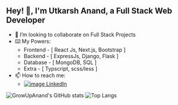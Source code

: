 ## Hey! 👋, I'm Utkarsh Anand, a Full Stack Web Developer

- 👀 I’m looking to collaborate on Full Stack Projects
- ⌨️ My Powers:
  - Frontend - [ React Js, Next.js, Bootstrap ]
  - Backend - [ ExpressJs, Django, Flask ]
  - Database - [ MongoDB, SQL ]
  - Extra - [ Typscript, scss/less ]
- 📫 How to reach me:
  - [![image](https://icons.getbootstrap.com/assets/icons/linkedin.svg) LinkedIn](https://www.linkedin.com/in/utkarshanand93)

![GrowUpAnand's GitHub stats](https://github-readme-stats.vercel.app/api?username=growupanand&show_icons=true&count_private=true&hide_border=true&show_owner=true&include_all_commits=true&layout=compact) 
![Top Langs](https://github-readme-stats.vercel.app/api/top-langs/?username=growupanand&count_private=true&hide_border=true&layout=compact)
